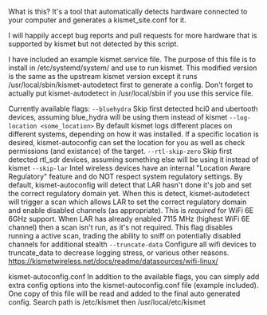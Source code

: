 What is this?  It's a tool that automatically detects hardware connected to your computer and generates a kismet_site.conf for it.

I will happily accept bug reports and pull requests for more hardware that is supported by kismet but not detected by this script.

I have included an example kismet.service file.  The purpose of this file is to install in /etc/systemd/system/ and use to run kismet.  This modified version is the same as the upstream kismet version except it runs /usr/local/sbin/kismet-autodetect first to generate a config.  Don't forget to actually put kismet-autodetect in /usr/local/sbin if you use this service file.

Currently available flags:
    `--bluehydra`
        Skip first detected hci0 and ubertooth devices, assuming blue_hydra will be using them instead of kismet
    `--log-location <some_location>`
        By default kismet logs different places on different systems, depending on how it was installed.  If a specific location is desired, kismet-autoconfig can set the location for you as well as check permissions (and existance) of the target.
    `--rtl-skip-zero`
        Skip first detected rtl_sdr devices, assuming something else will be using it instead of kismet
    `--skip-lar`
        Intel wireless devices have an internal "Location Aware Regulatory" feature and do NOT respect system regulatory settings.  By default, kismet-autoconfig will detect that LAR hasn't done it's job and set the correct regulatory domain yet.  When this is detect, kismet-autodetect will trigger a scan which allows LAR to set the correct regulatory domain and enable disabled channels (as appropriate).  This is *required* for WiFi 6E 6GHz support.  When LAR has already enabled 7115 MHz (highest WiFi 6E channel) then a scan isn't run, as it's not required.  This flag disables running a active scan, trading the ability to sniff on potentially disabled channels for additional stealth
    `--truncate-data`
        Configure all wifi devices to truncate_data to decrease logging stress, or various other reasons.  https://kismetwireless.net/docs/readme/datasources/wifi-linux/

kismet-autoconfig.conf
In addition to the available flags, you can simply add extra config options into the kismet-autoconfig.conf file (example included).  One copy of this file will be read and added to the final auto generated config.  Search path is /etc/kismet then /usr/local/etc/kismet
